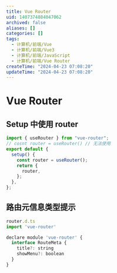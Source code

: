 ```yaml
---
title: Vue Router
uid: 1407374884047062
archived: false
aliases: []
categories: []
tags:
  - 计算机/前端/Vue
  - 计算机/前端/Vue3
  - 计算机/前端/JavaScript
  - 计算机/前端/Vue Router
createTime: "2024-04-23 07:08:20"
updateTime: "2024-04-23 07:08:20"
---
```


# Vue Router

## Setup 中使用 router

```js
import { useRouter } from "vue-router";
// cosnt router = useRouter() // 无法使用
export default {
  setup() {
    const router = useRouter();
    return {
      router,
    };
  },
};
```

## 路由元信息类型提示

```js
router.d.ts
import 'vue-router'

declare module 'vue-router' {
  interface RouteMeta {
    title?: string
    showMenu?: boolean
  }
}
```
